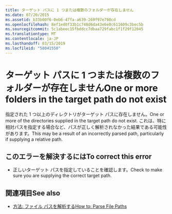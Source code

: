 ```yaml
---
title: ターゲット パスに 1 つまたは複数のフォルダーが存在しません
ms.date: 07/20/2015
ms.assetid: b33b00f6-0eb6-47fa-a639-269f97e790cd
ms.openlocfilehash: 8ef1ed0f33b1c748d6da43e6e8c611609c3bec5b
ms.sourcegitcommit: 5c1abeec15fbddcc7dbaa729fabc1f1f29f12045
ms.translationtype: MT
ms.contentlocale: ja-JP
ms.lasthandoff: 03/15/2019
ms.locfileid: "58041550"
---
```

# <a name="one-or-more-folders-in-the-target-path-do-not-exist"></a><span data-ttu-id="9ac30-102">ターゲット パスに 1 つまたは複数のフォルダーが存在しません</span><span class="sxs-lookup"><span data-stu-id="9ac30-102">One or more folders in the target path do not exist</span></span>
<span data-ttu-id="9ac30-103">指定された 1 つ以上のディレクトリがターゲット パスに存在しません。</span><span class="sxs-lookup"><span data-stu-id="9ac30-103">One or more of the directories supplied in the target path do not exist.</span></span> <span data-ttu-id="9ac30-104">これは、特に相対パスを指定する場合など、パスが正しく解析されなかった結果である可能性があります。</span><span class="sxs-lookup"><span data-stu-id="9ac30-104">This may be a result of an incorrectly parsed path, particularly if supplying a relative path.</span></span>  
  
## <a name="to-correct-this-error"></a><span data-ttu-id="9ac30-105">このエラーを解決するには</span><span class="sxs-lookup"><span data-stu-id="9ac30-105">To correct this error</span></span>  
  
-   <span data-ttu-id="9ac30-106">正しいターゲット パスを指定していることを確認します。</span><span class="sxs-lookup"><span data-stu-id="9ac30-106">Check to make sure you are supplying the correct target path.</span></span>  
  
## <a name="see-also"></a><span data-ttu-id="9ac30-107">関連項目</span><span class="sxs-lookup"><span data-stu-id="9ac30-107">See also</span></span>

- [<span data-ttu-id="9ac30-108">方法: ファイル パスを解析する</span><span class="sxs-lookup"><span data-stu-id="9ac30-108">How to: Parse File Paths</span></span>](../../visual-basic/developing-apps/programming/drives-directories-files/how-to-parse-file-paths.md)
